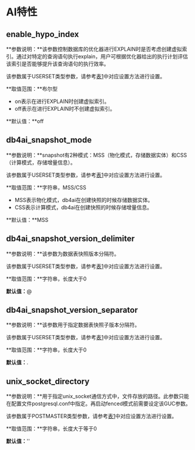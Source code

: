 # AI特性<a name="ZH-CN_TOPIC_0000001108458456"></a>

## enable\_hypo\_index<a name="section76151259193016"></a>

**参数说明：**该参数控制数据库的优化器进行EXPLAIN时是否考虑创建虚拟索引。通过对特定的查询语句执行explain，用户可根据优化器给出的执行计划评估该索引是否能够提升该查询语句的执行效率。

该参数属于USERSET类型参数，请参考[表1](重设参数.md#zh-cn_topic_0237121562_zh-cn_topic_0059777490_t91a6f212010f4503b24d7943aed6d846)中对应设置方法进行设置。

**取值范围：**布尔型

-   on表示在进行EXPLAIN时创建虚拟索引。
-   off表示在进行EXPLAIN时不创建虚拟索引。

**默认值：**off

## db4ai\_snapshot\_mode<a name="section16166168154212"></a>

**参数说明：**snapshot有2种模式：MSS（物化模式，存储数据实体）和CSS（计算模式，存储增量信息）。

该参数属于USERSET类型参数，请参考[表1](重设参数.md#zh-cn_topic_0237121562_zh-cn_topic_0059777490_t91a6f212010f4503b24d7943aed6d846)中对应设置方法进行设置。

**取值范围：**字符串，MSS/CSS

-   MSS表示物化模式，db4ai在创建快照的时候存储数据实体。
-   CSS表示计算模式，db4ai在创建快照的时候存储增量信息。

**默认值：**MSS

## db4ai\_snapshot\_version\_delimiter<a name="section254410351422"></a>

**参数说明：**该参数为数据表快照版本分隔符。

该参数属于USERSET类型参数，请参考[表1](重设参数.md#zh-cn_topic_0237121562_zh-cn_topic_0059777490_t91a6f212010f4503b24d7943aed6d846)中对应设置方法进行设置。

**取值范围：**字符串，长度大于0

**默认值：**@

## db4ai\_snapshot\_version\_separator<a name="section337119550421"></a>

**参数说明：**该参数用于指定数据表快照子版本分隔符。

该参数属于USERSET类型参数，请参考[表1](重设参数.md#zh-cn_topic_0237121562_zh-cn_topic_0059777490_t91a6f212010f4503b24d7943aed6d846)中对应设置方法进行设置。

**取值范围：**字符串，长度大于0

**默认值：**.

## unix\_socket\_directory<a name="section138405824612"></a>

**参数说明：**用于指定unix\_socket通信方式中，文件存放的路径。此参数只能在配置文件postgresql.conf中指定。再启动fenced模式前需要设定该GUC参数。

该参数属于POSTMASTER类型参数，请参考[表1](重设参数.md#zh-cn_topic_0237121562_zh-cn_topic_0059777490_t91a6f212010f4503b24d7943aed6d846)中对应设置方法进行设置。

**取值范围：**字符串，长度大于等于0

**默认值：**''

